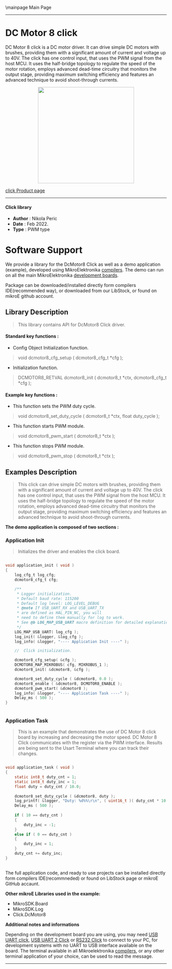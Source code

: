 \mainpage Main Page
 
---
# DC Motor 8 click

DC Motor 8 click is a DC motor driver. It can drive simple DC motors with brushes, providing them with a significant amount of current and voltage up to 40V. The click has one control input, that uses the PWM signal from the host MCU. It uses the half-bridge topology to regulate the speed of the motor rotation, employs advanced dead-time circuitry that monitors the output stage, providing maximum switching efficiency and features an advanced technique to avoid shoot-through currents.

<p align="center">
  <img src="https://download.mikroe.com/images/click_for_ide/dcmotor8_click.png" height=300px>
</p>

[click Product page](https://www.mikroe.com/dc-motor-8-click)

---


#### Click library 

- **Author**        : Nikola Peric
- **Date**          : Feb 2022.
- **Type**          : PWM type


# Software Support

We provide a library for the DcMotor8 Click 
as well as a demo application (example), developed using MikroElektronika 
[compilers](https://shop.mikroe.com/compilers). 
The demo can run on all the main MikroElektronika [development boards](https://shop.mikroe.com/development-boards).

Package can be downloaded/installed directly form compilers IDE(recommended way), or downloaded from our LibStock, or found on mikroE github account. 

## Library Description

> This library contains API for DcMotor8 Click driver.

#### Standard key functions :

- Config Object Initialization function.
> void dcmotor8_cfg_setup ( dcmotor8_cfg_t *cfg ); 
 
- Initialization function.
> DCMOTOR8_RETVAL dcmotor8_init ( dcmotor8_t *ctx, dcmotor8_cfg_t *cfg );


#### Example key functions :

- This function sets the PWM duty cycle.
> void dcmotor8_set_duty_cycle ( dcmotor8_t *ctx, float duty_cycle );
 
- This function starts PWM module.
> void dcmotor8_pwm_start ( dcmotor8_t *ctx );

- This function stops PWM module.
> void dcmotor8_pwm_stop ( dcmotor8_t *ctx );

## Examples Description

> This click can drive simple DC motors with brushes, providing them with a significant amount 
> of current and voltage up to 40V. The click has one control input, that uses the PWM signal 
> from the host MCU. It uses the half-bridge topology to regulate the speed of the motor 
> rotation, employs advanced dead-time circuitry that monitors the output stage, providing 
> maximum switching efficiency and features an advanced technique to avoid shoot-through 
> currents.

**The demo application is composed of two sections :**

### Application Init 

> Initializes the driver and enables the click board.

```c

void application_init ( void )
{
    log_cfg_t log_cfg;
    dcmotor8_cfg_t cfg;

    /** 
     * Logger initialization.
     * Default baud rate: 115200
     * Default log level: LOG_LEVEL_DEBUG
     * @note If USB_UART_RX and USB_UART_TX 
     * are defined as HAL_PIN_NC, you will 
     * need to define them manually for log to work. 
     * See @b LOG_MAP_USB_UART macro definition for detailed explanation.
     */
    LOG_MAP_USB_UART( log_cfg );
    log_init( &logger, &log_cfg );
    log_info( &logger, "---- Application Init ----" );

    //  Click initialization.

    dcmotor8_cfg_setup( &cfg );
    DCMOTOR8_MAP_MIKROBUS( cfg, MIKROBUS_1 );
    dcmotor8_init( &dcmotor8, &cfg );

    dcmotor8_set_duty_cycle ( &dcmotor8, 0.0 );
    dcmotor8_enable ( &dcmotor8, DCMOTOR8_ENABLE );
    dcmotor8_pwm_start( &dcmotor8 );
    log_info( &logger, "---- Application Task ----" );
    Delay_ms ( 500 );
}
  
```

### Application Task

>  This is an example that demonstrates the use of DC Motor 8 click
>  board by increasing and decreasing the motor speed.
>  DC Motor 8 Click communicates with the register via the PWM interface.
>  Results are being sent to the Usart Terminal where you can track their changes.

```c

void application_task ( void )
{
    static int8_t duty_cnt = 1;
    static int8_t duty_inc = 1;
    float duty = duty_cnt / 10.0;
    
    dcmotor8_set_duty_cycle ( &dcmotor8, duty );
    log_printf( &logger, "Duty: %d%%\r\n", ( uint16_t )( duty_cnt * 10 ) );
    Delay_ms ( 500 );
    
    if ( 10 == duty_cnt ) 
    {
        duty_inc = -1;
    }
    else if ( 0 == duty_cnt ) 
    {
        duty_inc = 1;
    }
    duty_cnt += duty_inc;
}
 

```

The full application code, and ready to use projects can be  installed directly form compilers IDE(recommneded) or found on LibStock page or mikroE GitHub accaunt.

**Other mikroE Libraries used in the example:** 

- MikroSDK.Board
- MikroSDK.Log
- Click.DcMotor8

**Additional notes and informations**

Depending on the development board you are using, you may need 
[USB UART click](https://shop.mikroe.com/usb-uart-click), 
[USB UART 2 Click](https://shop.mikroe.com/usb-uart-2-click) or 
[RS232 Click](https://shop.mikroe.com/rs232-click) to connect to your PC, for 
development systems with no UART to USB interface available on the board. The 
terminal available in all Mikroelektronika 
[compilers](https://shop.mikroe.com/compilers), or any other terminal application 
of your choice, can be used to read the message.



---
